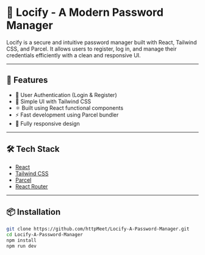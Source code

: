 # 🔐 Locify - A Modern Password Manager

Locify is a secure and intuitive password manager built with React, Tailwind CSS, and Parcel. It allows users to register, log in, and manage their credentials efficiently with a clean and responsive UI.

---

## 🚀 Features

- 🔐 User Authentication (Login & Register)
- 🧠 Simple UI with Tailwind CSS
- ⚛️ Built using React functional components
- ⚡ Fast development using Parcel bundler
- 📱 Fully responsive design

---

## 🛠 Tech Stack

- [React](https://reactjs.org/)
- [Tailwind CSS](https://tailwindcss.com/)
- [Parcel](https://parceljs.org/)
- [React Router](https://reactrouter.com/)

---

## 📦 Installation

```bash
git clone https://github.com/httpMeet/Locify-A-Password-Manager.git
cd Locify-A-Password-Manager
npm install
npm run dev
